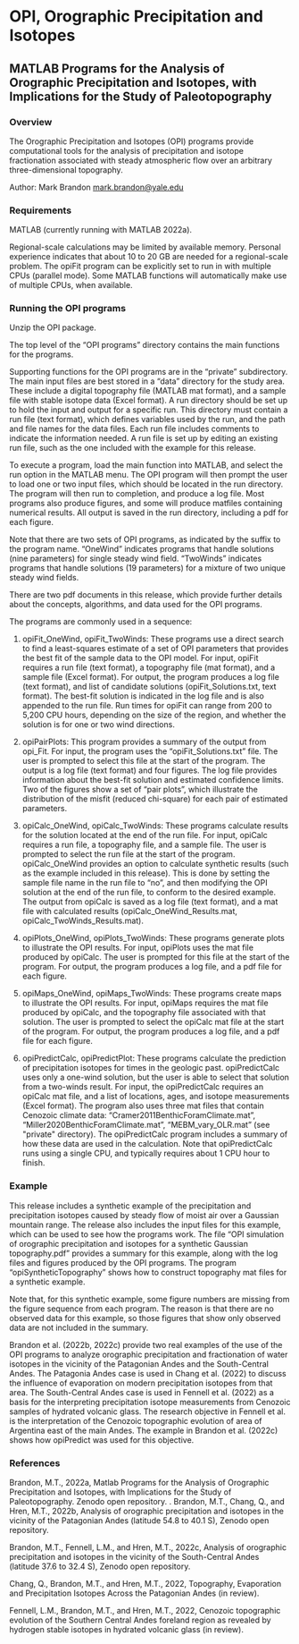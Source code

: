 # OPI, Orographic Precipitation and Isotopes

## MATLAB Programs for the Analysis of Orographic Precipitation and Isotopes, with Implications for the Study of Paleotopography

### Overview
The Orographic Precipitation and Isotopes (OPI) programs provide computational tools for the analysis of precipitation and isotope fractionation associated with steady atmospheric flow over an arbitrary three-dimensional topography.

Author: Mark Brandon mark.brandon@yale.edu

### Requirements
MATLAB (currently running with MATLAB 2022a).

Regional-scale calculations may be limited by available memory. Personal experience indicates that about 10 to 20 GB are needed for a regional-scale problem. The opiFit program can be explicitly set to run in with multiple CPUs (parallel mode). Some MATLAB functions will automatically make use of multiple CPUs, when available.

### Running the OPI programs
Unzip the OPI package.

The top level of the “OPI programs” directory contains the main functions for the programs.

Supporting functions for the OPI programs are in the “private” subdirectory. The main input files are best stored in a “data” directory for the study area. These include a digital topography file (MATLAB mat format), and a sample file with stable isotope data (Excel format). A run directory should be set up to hold the input and output for a specific run. This directory must contain a run file (text format), which defines variables used by the run, and the path and file names for the data files. Each run file includes comments to indicate the information needed. A run file is set up by editing an existing run file, such as the one included with the example for this release.

To execute a program, load the main function into MATLAB, and select the run option in the MATLAB menu. The OPI program will then prompt the user to load one or two input files, which should be located in the run directory. The program will then run to completion, and produce a log file. Most programs also produce figures, and some will produce matfiles containing numerical results. All output is saved in the run directory, including a pdf for each figure.

Note that there are two sets of OPI programs, as indicated by the suffix to the program name. “OneWind” indicates programs that handle solutions (nine parameters) for single steady wind field. “TwoWinds” indicates programs that handle solutions (19 parameters) for a mixture of two unique steady wind fields.

There are two pdf documents in this release, which provide further details about the concepts, algorithms, and data used for the OPI programs.

The programs are commonly used in a sequence:

1) opiFit_OneWind, opiFit_TwoWinds: These programs use a direct search to find a least-squares estimate of a set of OPI parameters that provides the best fit of the sample data to the OPI model. For input, opiFit requires a run file (text format), a topography file (mat format), and a sample file (Excel format). For output, the program produces a log file (text format), and list of candidate solutions (opiFit_Solutions.txt, text format). The best-fit solution is indicated in the log file and is also appended to the run file. Run times for opiFit can range from 200 to 5,200 CPU hours, depending on the size of the region, and whether the solution is for one or two wind directions.

2) opiPairPlots: This program provides a summary of the output from opi_Fit. For input, the program uses the “opiFit_Solutions.txt” file. The user is prompted to select this file at the start of the program. The output is a log file (text format) and four figures. The log file provides information about the best-fit solution and estimated confidence limits. Two of the figures show a set of “pair plots”, which illustrate the distribution of the misfit (reduced chi-square) for each pair of estimated parameters.

3) opiCalc_OneWind, opiCalc_TwoWinds: These programs calculate results for the solution located at the end of the run file. For input, opiCalc requires a run file, a topography file, and a sample file. The user is prompted to select the run file at the start of the program. opiCalc_OneWind provides an option to calculate synthetic results (such as the example included in this release). This is done by setting the sample file name in the run file to “no”, and then modifying the OPI solution at the end of the run file, to conform to the desired example. The output from opiCalc is saved as a log file (text format), and a mat file with calculated results (opiCalc_OneWind_Results.mat, opiCalc_TwoWinds_Results.mat).

4) opiPlots_OneWind, opiPlots_TwoWinds: These programs generate plots to illustrate the OPI results. For input, opiPlots uses the mat file produced by opiCalc. The user is prompted for this file at the start of the program. For output, the program produces a log file, and a pdf file for each figure.

5) opiMaps_OneWind, opiMaps_TwoWinds: These programs create maps to illustrate the OPI results. For input, opiMaps requires the mat file produced by opiCalc, and the topography file associated with that solution. The user is prompted to select the opiCalc mat file at the start of the program. For output, the program produces a log file, and a pdf file for each figure.

6) opiPredictCalc, opiPredictPlot: These programs calculate the prediction of precipitation isotopes for times in the geologic past. opiPredictCalc uses only a one-wind solution, but the user is able to select that solution from a two-winds result. For input, the opiPredictCalc requires an opiCalc mat file, and a list of locations, ages, and isotope measurements (Excel format). The program also uses three mat files that contain Cenozoic climate data: “Cramer2011BenthicForamClimate.mat”, “Miller2020BenthicForamClimate.mat”, “MEBM_vary_OLR.mat” (see "private" directory). The opiPredictCalc program includes a summary of how these data are used in the calculation. Note that opiPredictCalc runs using a single CPU, and typically requires about 1 CPU hour to finish.


### Example
This release includes a synthetic example of the precipitation and precipitation isotopes caused by steady flow of moist air over a Gaussian mountain range. The release also includes the input files for this example, which can be used to see how the programs work. The file “OPI simulation of orographic precipitation and isotopes for a synthetic Gaussian topography.pdf” provides a summary for this example, along with the log files and figures produced by the OPI programs. The program “opiSyntheticTopography” shows how to construct topography mat files for a synthetic example.

Note that, for this synthetic example, some figure numbers are missing from the figure sequence from each program. The reason is that there are no observed data for this example, so those figures that show only observed data are not included in the summary.

Brandon et al. (2022b, 2022c) provide two real examples of the use of the OPI programs to analyze orographic precipitation and fractionation of water isotopes in the vicinity of the Patagonian Andes and the South-Central Andes. The Patagonia Andes case is used in Chang et al. (2022) to discuss the influence of evaporation on modern precipitation isotopes from that area. The South-Central Andes case is used in Fennell et al. (2022) as a basis for the interpreting precipitation isotope measurements from Cenozoic samples of hydrated volcanic glass. The research objective in Fennell et al. is the interpretation of the Cenozoic topographic evolution of area of Argentina east of the main Andes. The example in Brandon et al. (2022c) shows how opiPredict was used for this objective.

### References
Brandon, M.T., 2022a, Matlab Programs for the Analysis of Orographic Precipitation and Isotopes, with Implications for the Study of Paleotopography. Zenodo open repository.
.
Brandon, M.T., Chang, Q., and Hren, M.T., 2022b, Analysis of orographic precipitation and isotopes in the vicinity of the Patagonian Andes (latitude 54.8 to 40.1 S), Zenodo open repository.

Brandon, M.T., Fennell, L.M., and Hren, M.T., 2022c, Analysis of orographic precipitation and isotopes in the vicinity of the South-Central Andes (latitude 37.6 to 32.4 S), Zenodo open repository.

Chang, Q., Brandon, M.T., and Hren, M.T., 2022, Topography, Evaporation and Precipitation Isotopes Across the Patagonian Andes (in review).

Fennell, L.M., Brandon, M.T., and Hren, M.T., 2022, Cenozoic topographic evolution of the Southern Central Andes foreland region as revealed by hydrogen stable isotopes in hydrated volcanic glass (in review).
